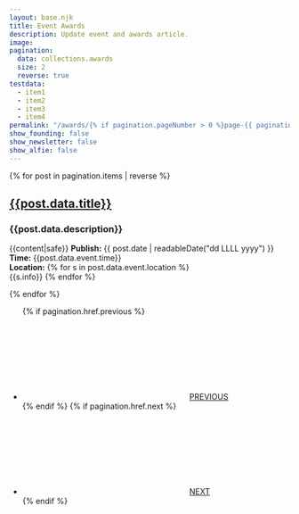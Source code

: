 ```yaml
---
layout: base.njk
title: Event Awards
description: Update event and awards article.
image:
pagination:
  data: collections.awards
  size: 2
  reverse: true
testdata:
  - item1
  - item2
  - item3
  - item4
permalink: "/awards/{% if pagination.pageNumber > 0 %}page-{{ pagination.pageNumber + 1 }}/{% endif %}index.html"
show_founding: false
show_newsletter: false
show_alfie: false
---
```


{% for post in pagination.items | reverse %}

<div
  data-scroll-behavior="default"
  data-scroll-offset="0"
  data-scroll-speed="3"
  class="style6 container default full screen"
>
  <div class="wrapper">
    <div class="inner" data-onvisible-trigger="1">
      <h2 class="style2"><a href="{{post.url}}">{{post.data.title}}</a></h2>
      <h3 class="style1">{{post.data.description}}</h3>
      <p class="style3">
        {{content|safe}}
        <span class="p">
          <strong>Publish:</strong> <time datetime="{{ post.date | htmlDateString }}">{{ post.date | readableDate("dd LLLL yyyy") }}</time><br />
          <strong>Time:</strong> {{post.data.event.time}}<br />
          <strong>Location:</strong> {% for s in post.data.event.location %}
          <br />{{s.info}} {% endfor %}
          </span
        >
      </p>
    </div>
  </div>
</div>
{% endfor %}
      <ul class="style1 buttons">
        {% if pagination.href.previous %}<li>
          <a href="{{ pagination.href.previous }}" class="button n01" role="button"
            ><svg aria-labelledby="buttons01-icon-1-title">
              <title>Arrow Right (Light)</title><use xlink:href="/assets/icons.svg#arrow-right-light"></use></svg><span class="label">PREVIOUS</span></a>
        </li>{% endif %}
        {% if pagination.href.next %}<li>
          <a href="{{ pagination.href.next}}" class="button n01" role="button"
            ><svg aria-labelledby="buttons01-icon-1-title">
              <title>Arrow Right (Light)</title><use xlink:href="/assets/icons.svg#arrow-right-light"></use></svg><span class="label">NEXT</span></a>
        </li>{% endif %}
      </ul>
